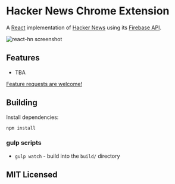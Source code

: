# Hacker News Chrome Extension

A [React](http://facebook.github.io/react) implementation of
[Hacker News](https://news.ycombinator.com) using its
[Firebase API](https://github.com/HackerNews/API).

![react-hn screenshot](https://github.com/samcorin/hackernews-newtab-ext/raw/master/screenshot.png "First version")

## Features

* TBA


[Feature requests are welcome!](https://github.com/samcorin/hackernews-newtab-ext/issues/new)



## Building

Install dependencies:

```
npm install
```

### gulp scripts

* `gulp watch` - build into the `build/` directory

## MIT Licensed
